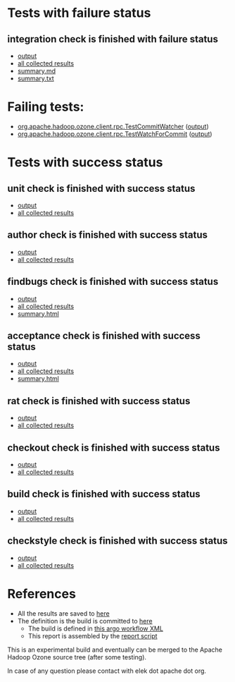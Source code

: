 # Tests with failure status

## integration check is finished with failure status

   * [output](https://raw.githubusercontent.com/elek/ozone-ci-q4/master/pr/pr-hdds-2269-pcp4p/integration/output.log)
   * [all collected results](https://github.com/elek/ozone-ci-q4/tree/master/pr/pr-hdds-2269-pcp4p/integration)
   * [summary.md](https://github.com/elek/ozone-ci-q4/tree/master/pr/pr-hdds-2269-pcp4p/integration/summary.md)
   * [summary.txt](https://github.com/elek/ozone-ci-q4/tree/master/pr/pr-hdds-2269-pcp4p/integration/summary.txt)

# Failing tests: 

 * [org.apache.hadoop.ozone.client.rpc.TestCommitWatcher](hadoop-ozone/integration-test/org.apache.hadoop.ozone.client.rpc.TestCommitWatcher.txt) ([output](hadoop-ozone/integration-test/org.apache.hadoop.ozone.client.rpc.TestCommitWatcher-output.txt))
 * [org.apache.hadoop.ozone.client.rpc.TestWatchForCommit](hadoop-ozone/integration-test/org.apache.hadoop.ozone.client.rpc.TestWatchForCommit.txt) ([output](hadoop-ozone/integration-test/org.apache.hadoop.ozone.client.rpc.TestWatchForCommit-output.txt))


# Tests with success status

## unit check is finished with success status

   * [output](https://raw.githubusercontent.com/elek/ozone-ci-q4/master/pr/pr-hdds-2269-pcp4p/unit/output.log)
   * [all collected results](https://github.com/elek/ozone-ci-q4/tree/master/pr/pr-hdds-2269-pcp4p/unit)


## author check is finished with success status

   * [output](https://raw.githubusercontent.com/elek/ozone-ci-q4/master/pr/pr-hdds-2269-pcp4p/author/output.log)
   * [all collected results](https://github.com/elek/ozone-ci-q4/tree/master/pr/pr-hdds-2269-pcp4p/author)


## findbugs check is finished with success status

   * [output](https://raw.githubusercontent.com/elek/ozone-ci-q4/master/pr/pr-hdds-2269-pcp4p/findbugs/output.log)
   * [all collected results](https://github.com/elek/ozone-ci-q4/tree/master/pr/pr-hdds-2269-pcp4p/findbugs)
   * [summary.html](https://elek.github.io/ozone-ci-q4/pr/pr-hdds-2269-pcp4p/findbugs/summary.html)


## acceptance check is finished with success status

   * [output](https://raw.githubusercontent.com/elek/ozone-ci-q4/master/pr/pr-hdds-2269-pcp4p/acceptance/output.log)
   * [all collected results](https://github.com/elek/ozone-ci-q4/tree/master/pr/pr-hdds-2269-pcp4p/acceptance)
   * [summary.html](https://elek.github.io/ozone-ci-q4/pr/pr-hdds-2269-pcp4p/acceptance/summary.html)


## rat check is finished with success status

   * [output](https://raw.githubusercontent.com/elek/ozone-ci-q4/master/pr/pr-hdds-2269-pcp4p/rat/output.log)
   * [all collected results](https://github.com/elek/ozone-ci-q4/tree/master/pr/pr-hdds-2269-pcp4p/rat)


## checkout check is finished with success status

   * [output](https://raw.githubusercontent.com/elek/ozone-ci-q4/master/pr/pr-hdds-2269-pcp4p/checkout/output.log)
   * [all collected results](https://github.com/elek/ozone-ci-q4/tree/master/pr/pr-hdds-2269-pcp4p/checkout)


## build check is finished with success status

   * [output](https://raw.githubusercontent.com/elek/ozone-ci-q4/master/pr/pr-hdds-2269-pcp4p/build/output.log)
   * [all collected results](https://github.com/elek/ozone-ci-q4/tree/master/pr/pr-hdds-2269-pcp4p/build)


## checkstyle check is finished with success status

   * [output](https://raw.githubusercontent.com/elek/ozone-ci-q4/master/pr/pr-hdds-2269-pcp4p/checkstyle/output.log)
   * [all collected results](https://github.com/elek/ozone-ci-q4/tree/master/pr/pr-hdds-2269-pcp4p/checkstyle)




# References

 * All the results are saved to [here](https://github.com/elek/ozone-ci-q4/tree/master/pr/pr-hdds-2269-pcp4p/)
 * The definition is the build is committed to [here](https://github.com/elek/argo-ozone)
    * The build is defined in [this argo workflow XML](https://github.com/elek/argo-ozone/blob/master/ozone-build.yaml)
    * This report is assembled by the [report script](https://github.com/elek/argo-ozone/blob/master/scripts/report.sh)

This is an experimental build and eventually can be merged to the Apache Hadoop Ozone source tree (after some testing).

In case of any question please contact with elek dot apache dot org.
